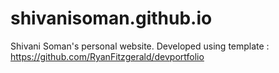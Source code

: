 # shivanisoman.github.io
Shivani Soman's personal website.
Developed using template : https://github.com/RyanFitzgerald/devportfolio
